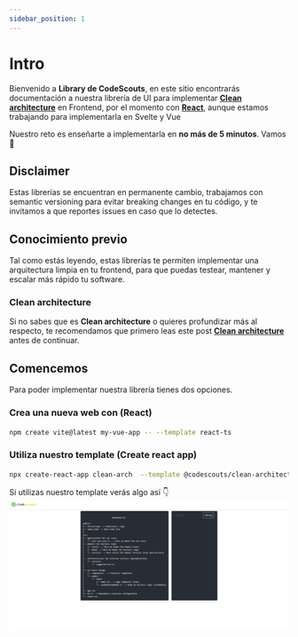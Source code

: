 ```yaml
---
sidebar_position: 1
---
```


# Intro

Bienvenido a **Library de CodeScouts**, en este sitio encontrarás documentación a nuestra librería de UI para implementar [**Clean architecture**](./clean-architecture) en Frontend, por el momento con [**React**](https://reactjs.org/), aunque estamos trabajando para implementarla en Svelte y Vue

Nuestro reto es enseñarte a implementarla en **no más de 5 minutos**. Vamos 🚀

## Disclaimer

Estas librerías se encuentran en permanente cambio, trabajamos con semantic versioning para evitar breaking changes en tu código, y te invitamos a que reportes issues en caso que lo detectes.

## Conocimiento previo

Tal como estás leyendo, estas librerías te permiten implementar una arquitectura limpia en tu frontend, para que puedas testear, mantener y escalar más rápido tu software.

### Clean architecture

Si no sabes que es **Clean architecture** o quieres profundizar más al respecto, te recomendamos que primero leas este post [**Clean architecture**](./clean-architecture)
antes de continuar.

## Comencemos

Para poder implementar nuestra librería tienes dos opciones.

### Crea una nueva web con (React)

```bash
npm create vite@latest my-vue-app -- --template react-ts
```

### Utiliza nuestro template (Create react app)

```bash
npx create-react-app clean-arch  --template @codescouts/clean-architecture-template
```

Si utilizas nuestro template verás algo así 👇
![](../static/img/from-template.gif)
